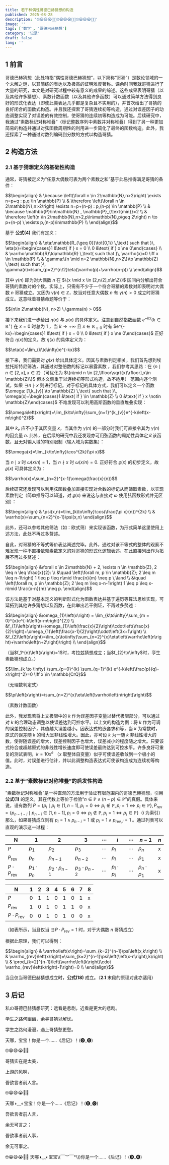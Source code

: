 ```yaml
---
title: 若干种偶性哥德巴赫猜想的构造
published: 2025-08-28
description: '🤓😁😄😭🐷🤡🤓😁😄😭🐷🤡🤓😁😄😭🐷🤡'
image: ''
tags: ['数学', '哥德巴赫猜想']
category: '记录'
draft: false 
lang: ''
---
```


## 1 前言

哥德巴赫猜想（此处特指“偶性哥德巴赫猜想”，以下简称“哥猜”）是数论领域的一个未解之谜，以其简练的表达以及极高的证明难度著称。课余时间我就哥猜进行了大量的研究，本文是对研究过程中较有意义的成果的综述。这些成果表明哥猜（以及其他许多猜想）、素数计数函数（以及其他许多函数）可以通过简单方法得到良好的形式化表达（即使此类表达几乎都是复杂且不实用的），并首次给出了哥猜的良好闭合的函数式构造。并且我还探索了哥猜连续初等构造，通过对误差因子的动态调整实现了对误差的有效控制，使哥猜的连续初等构造成为可能。后续研究中，我通过“素数标记对称堆叠”（标记整数序列中素数并对称堆叠）得到了另一种更加简易的构造并通过对弦函数周期性的利用进一步简化了最终的函数构造。此外，我还探索了一种通过对数列编码到分数的方式以构造哥猜。

## 2 构造方法

### 2.1 基于猜想定义的基础性构造

通常，哥猜被定义为“任意大偶数可表为两个素数之和”基于此易推得满足哥猜的条件：

<script async src="https://cdn.bootcdn.net/ajax/libs/mathjax/3.2.2/es5/tex-mml-chtml.min.js"></script>
<script>
MathJax = {
  tex: {
    inlineMath: [['$', '$'], ['\\(', '\\)']]
    outlineMath: [['$$', '$$'], ['\\[', '\\]']]
  },
  svg: {
    fontCache: 'global'
  }
};
</script>

<p>$$\begin{align}
& \because \left(\forall n \in 2\mathbb{N},n>2\right) \exists n=p+q : p,q \in \mathbb{P} \\
& \therefore \left(\forall n \in 2\mathbb{N},n>2\right) \exists n=p+(n-p) : p,(n-p) \in \mathbb{P} \\
& \because \mathbb{P}\in\mathbb{N} , \mathbb{P}_{\text{min}}=2 \\
& \therefore \left(n \in 2\mathbb{N},n>2,p\in\mathbb{N},p\geq 2\right) n \to p+(n-p) \,\exists p,(n-p)\in\mathbb{P} \\
\end{align}$$</p>

基于 **公式(4)** 我们有定义：

<p>$$\begin{align}
& \eta:\mathbb{R_{\geq 0}}\to\{0,1\} \,\text{ such that }\, \eta(x)=\begin{cases}1 &\text{ if } x = 0 \\ 0 &\text{ if } x \ne 0\end{cases} \\
& \varrho:\mathbb{R}\to\mathbb{R} \,\text{ such that }\, \varrho(x)=0 \iff x \in \mathbb{P} \\
& \gamma:\{n \mid n=2 \mathbb{N},n>2\}\to \mathbb{Z} \,\text{ such that }\, \gamma(n)=\sum_{p=2}^{n/2}\eta(\varrho(p)+\varrho(n-p)) \\
\end{align}$$</p>

其中 $\gamma(n)$ 即为对大偶数 $n$ 在 $\{x \mid x \in [2,n/2],x\in\Z\}$ 区间内分解出符合哥猜的素数对的个数。实际上，只需有不少于一个符合哥猜的素数对即表明对大偶数 $n$ 哥猜成立。又因为 $\gamma(n) \in \mathbb{Z}$，故当对任意大偶数 $n$ 有 $\gamma(n) > 0$ 成立时哥猜成立。这意味着哥猜命题等价于：

<p>$$(n\in 2\mathbb{N}, n>2) \,\gamma(n) > 0$$</p>

接下来我们进一步给出 $\eta(x)$ 与 $\varrho(x)$ 的具体定义。注意到自然指数函数 $e^{-kx}(k\in \mathbb{R}^{+})$ 在 $x=0$ 时总为 $1$ ，当 $k\to+\infty$ 且 $x\in \mathbb{R}_{\geq 0}$ 时有 $e^{-kx}=\begin{cases}1 &\text{ if } x = 0 \\ 0 &\text{ if } x \ne 0\end{cases}$ 正好符合 $\eta(x)$的定义，故 $\eta(x)$ 的具体定义为：

<p>$$\eta(x)=\lim_{k\to\infty}e^{-kx}$$</p>

接下来，我们需要对 $\varrho(x)$ 给出具体定义。因其与素数判定相关，我们首先想到埃拉托斯特尼筛法，其通过对整倍数的标记以暴露素数 ，我们参考其思路：在 $\{n\mid n \in [2,x],x\in \mathbb{Z}\}$（可优化为 $\{n\mid n \in [2,\lfloor\sqrt{x}\rfloor],x\in \mathbb{Z}\}$ 但本文侧重于以连续初等形式构造，故不适用） 范围内逐个测试，如果 $\exists n \nmid x$ 则进行标记。对于标记的具体方式，我们可以定义一个函数 $\omega: [1,k_{v}] \to \mathbb{Z} \,\text{ such that }\, \omega(x)=\begin{cases}1 &\text{ if } \in \mathbb{Z} \\ 0 &\text{ if } x \notin \mathbb{Z}\end{cases}$ 不难发现可以利用高斯函数的垂直堆叠实现：

<p>$$\omega\left(x\right)=\lim_{k\to\infty}\sum_{n=1}^{k_{v}}e^{-k\left(x-m\right)^2}$$</p>

其中 $k_{v}$ 应不小于其因变量 $x$，当其作为 $\gamma(n)$ 的一部分时我们可直接令其为 $\gamma(n)$ 的因变量 $n$. 此外，在后续的研究中我还发现亦可用弦函数的周期性具体定义该函数，且无对输入域的特别限制（输入域为实数集）：

<p>$$\omega(x)=\lim_{k\to\infty}\cos^{2k}(\pi x)$$</p>

当 $n \mid x$ 时 $\omega(x/n)=1$，当 $n \nmid x$ 时 $\omega(x/n)=0$. 正好符合 $\varrho(x)$ 的初步定义，故 $\varrho(x)$ 可具体定义为：

<p>$$\varrho(x)=\sum_{n=2}^{x-1}\omega(\frac{x}{n})$$</p>

后续研究还发现可以利用弦函数叠加直接实现对合数的标记从而筛取素数，以实现素数判定（简单推导可以知道，对 $\varrho(x)$ 来说这与直接对 $\omega$ 使用弦函数形式并无区别）：

<p>$$\begin{align}
& \psi(x,n)=\lim_{k\to\infty}\cos(\frac{\pi x}{n})^{2k} \\
& \varrho(x)=\sum_{n=2}^{x-1}\psi(x,n)
\end{align}$$</p>

此外，还可以参考其他筛法（如：欧式筛）来实现该函数，为形式简单这里使用上述方法，此处不再过多赘述。

自此，对哥猜的不等式等价表达阐述完毕。此外，通过对该不等式的整体的观察不难发现一种不直接依赖素数定义的对哥猜的形式化逻辑表述，在此直接列出作为拓展不再过多赘述：

<p>$$\begin{align}
&\forall x \in 2\mathbb{N} + 2, \exists n \in \mathbb{Z}, 2 \leq n \leq \frac{x}{2}: \\
&\quad \left(\forall m, p \in \mathbb{Z}; 2 \leq m \leq n-1\right) 1 \leq p \leq n\mid \frac{n}{m} \neq p \,\land \\
&\quad \left(\forall m, p \in \mathbb{Z}; 2 \leq m \leq x-n-1\right) 1 \leq p \leq x-n\mid \frac{x-n}{m} \neq p.
\end{align}$$</p>

该方法是基于对基本定义的判断形式化为函数表达并基于遍历等算法思维实现，可延拓到其他许多猜想以及函数，在此举出若干例证，不再过多赘述：

<p>$$\begin{align}
&\omega_{1}\left(x\right) = \lim_{k\to\infty}\sum_{m = 0}^{x}e^{-k\left(x-m\right)^{2}} \\
&f_{1}\left(x\right)=\omega_{1}\left(\frac{x}{2}\right)\cdot\left(\frac{x}{2}\right)+\omega_{1}\left(\frac{x-1}{2}\right)\cdot\left(3x+1\right) \\
&f_{2}\left(x\right)=\lim_{x\to\infty}\sum_{n=2}^{x}\eta\left(\varrho\left(n\right)+\varrho\left(n+2\right)\right) \\
\end{align}$$</p>
（当$f_1^{n}\left(x\right)=1$时，考拉兹猜想成立；当$f_{2}\to\infty$时，孪生素数猜想成立。）

<p>$$\lim_{k \to \infty} \sum_{p=0}^{k} \sum_{q=1}^{k} e^{-k\left(\frac{p}{q}-x\right)^2}=0 \iff x \in \mathbb{CrQ}$$</p>
（无理数判定式）

<p>$$\pi\left(x\right)=\sum_{n=2}^{x}\eta\left(\varrho\left(n\right)\right)$$</p>
（素数计数函数）

此外，我发现若将上文极限中的 $k$ 作为误差因子变量以替代极限部分，可以通过对 $k$ 的合理动态调整以使误差达到可控水平。以上文的构造为例：将 $k$ 作为可调的误差控制因子，其值越大误差越小。因表达式的嵌套求和等，当 $k$ 为常数时，原式的误差随 $k$ 的增大呈非线性增大。因此，亦可设 $k$ 为一随 $k$ 非线性增大的数，使得随误差的增大，误差控制因子也增大，误差减小的程度随之增大。只要该式符合或超越原式的非线性增长速度即可使误差最终达到可控水平。许多良好可重复的测试表明，$k=10x^{e}$ （$x$ 取整体自变量）似乎可使误差收敛到一个极小的值。此时，对误差进行估计，并以此调整构造表达式可使该构造成为连续初等构造。

### 2.2 基于“素数标记对称堆叠”的启发性构造

“素数标记对称堆叠”是一种直观的方法用于验证有限范围内的哥德巴赫猜想，引用 **公式(1)** 的定义，其在代数上等价于检验“$n\in\mathbb{P} \land (n-p)\in\mathbb{P}$”的真假。具体来说，设有数列 $P=\{p_{i} \mid p_{i} \in [1,n-1], p_{i}=0 \iff p_{i}\notin\mathbb{P}, p_{i}=1 \iff p_{i}\in\mathbb{P}\}, P_{\text{rev}}=\{p_{n-1-i} \mid p_{n-i} \in [1,n-1], p_{i}=0 \iff p_{i}\notin\mathbb{P}, p_{i}=1 \iff p_{i}\in\mathbb{P}\}$（$i$ 为索引）那么，如果哥猜成立则有 $p_{i}=1 \land p_{n-i}=1$ 或 $p_{i}=1 \land p_{\text{rev},i}=1$ 。通过列表可以直观的演示这一过程：

|  N  |  1  |  2  |  3  |  $\cdots$  |  $i$  |  $\cdots$  |  $n-1$  |  $n$  |
| --- | --- | --- | --- | --- | --- | --- | --- | --- |
| $P$ |  $p_{1}$  |  $p_{2}$  |  $p_{3}$  |  $\cdots$  |  $p_{i}$  |  $\cdots$  |  $p_{n}$  |  x  |
| $P_{\text{rev}}$|  $p_{n}$  |  $p_{n-1}$  |  $p_{n-2}$  |   $\cdots$  |  $p_{i}$  |  $\cdots$  |  $p_{1}$  |  x  |
| $P\cdot P_{\text{rev}}$|  $p_{1}\cdot p_{n}$  |  $p_{2}\cdot p_{n-1}$  |  $p_{3}\cdot p_{n-2}$  |   $\cdots$  |  $p_{i}\cdot p_{i}$  |  $\cdots$  |  $p_{n}\cdot p_{1}$  |  x  |

|  N  |  1  |  2  |  3  |  4  |  5  |  6  |  7  |  8  |
| --- | --- | --- | --- | --- | --- | --- | --- | --- |
| $P$ |  0  |  1  |  1  |  0  |  1  |  0  |  1  |  x  |
| $P_{\text{rev}}$|  1  |  0  |  1  |  0  |  1  |  1  |  0  |  x  |
|$P\cdot P_{\text{rev}}$|  0  |  0  |  1  |  0  |  1  |  0  |  0  |  x  |

（如表所示，当且仅当 $\exists P\cdot P_{\text{rev}}=1$ 时，对于大偶数 $n$ 哥猜成立）

根据此原理，我们可以得到：

<p>$$\begin{align}
& \varrho\left(x\right)=\sum_{k=2}^{n-1}\psi\left(x,k\right) \\
& \varrho_{rev}\left(x\right)=\sum_{k=2}^{n-1}\psi\left(\left(x-n\right),k\right) \\
& \prod_{k=2}^{n-1}\left(\varrho\left(k\right)\cdot \varrho_{rev}\left(k\right)-1\right)=0 \\
\end{align}$$</p>

当且仅当哥德巴赫猜想成立时，**公式(18)** 成立。（**2.1** 末段的原理对此亦适用）

## 3 后记

私の哥德巴赫猜想研究：远看是悲剧，近看是更大的悲剧。

学生之路何幽幽，余寻哥猜以解忧。

学生之路何漫漫，遇上哥猜愁更愁。

天哪，宝宝！你是一个……《后记》！(⓿_⓿)

🤓😁😄😭🐷🤡

哥猜实在是太美，

上游的风啊，

吾欲言者前人言。

🤓😁😄😭🐷🤡

天哪◑﹏◐宝宝！你是一个……《后记》！(⓿_⓿)

吾欲言者前人言，

余无可言之；

吾欲事者前人事，

余无可事之。

🤓😁😄😭🐷🤡
天哪◑﹏◐宝宝\\(￣︶￣*\\))你是一个……《后记》！(⓿_⓿)
